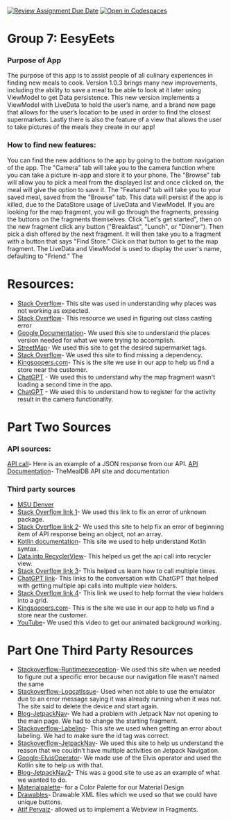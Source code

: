 [![Review Assignment Due Date](https://classroom.github.com/assets/deadline-readme-button-24ddc0f5d75046c5622901739e7c5dd533143b0c8e959d652212380cedb1ea36.svg)](https://classroom.github.com/a/U8kcykWd)
[![Open in Codespaces](https://classroom.github.com/assets/launch-codespace-7f7980b617ed060a017424585567c406b6ee15c891e84e1186181d67ecf80aa0.svg)](https://classroom.github.com/open-in-codespaces?assignment_repo_id=11499447)

# Group 7: EesyEets
### Purpose of App
The purpose of this app is to assist people of all culinary experiences in finding new meals to cook. 
Version 1.0.3 brings many new improvements, including the ability to save a meal to be able to look at it later using ViewModel to get Data persistence. 
This new version implements a ViewModel with LiveData to hold the user’s name, and a brand new page that allows for the user’s location to be used in order to find the closest supermarkets.
Lastly there is also the feature of a view that allows the user to take pictures of the meals they create in our app!

### How to find new features:
You can find the new additions to the app by going to the bottom navigation of the app. 
The "Camera" tab will take you to the camera function where you can take a picture in-app and store it to your phone.
The "Browse" tab will allow you to pick a meal from the displayed list and once clicked on, the meal will give the option to save it. 
The "Featured" tab will take you to your saved meal, saved from the "Browse" tab. 
This data will persist if the app is killed, due to the DataStore usage of LiveData and ViewModel.
If you are looking for the map fragment, you will go through the fragments, pressing the buttons on the fragments themselves.
Click "Let's get started", then on the new fragment click any button ("Breakfast", "Lunch", or "Dinner"). 
Then pick a dish offered by the next fragment. It will then take you to a fragment with a button that says "Find Store." 
Click on that button to get to the map fragment. 
The LiveData and ViewModel is used to display the user's name, defaulting to "Friend." The 





# Resources:
* [Stack Overflow](https://stackoverflow.com/questions/54484585/googles-new-places-library-implementation-com-google-android-libraries-place)- This site was used in understanding why places was not working as expected. 
* [Stack Overflow](https://stackoverflow.com/questions/23546303/android-app-application-cannot-be-cast-to-android-app-activity)- This resource we used in figuring out class casting error
* [Google Documentation](https://developers.google.com/maps/documentation/places/android-sdk/client-migration#install_the_client_library)- We used this site to understand the places version needed for what we were trying to accomplish.
* [StreetMap](https://wiki.openstreetmap.org/wiki/Tag:shop%3Dsupermarket)- We used this site to get the desired supermarket tags.
* [Stack Overflow](https://stackoverflow.com/questions/38068786/places-class-is-removed-from-android-play-services-9-2-0/38075730#38075730)- We used this site to find missing a dependency.
* [Kingsoopers.com](https://www.kingsoopers.com/stores/search)- This is the site we use in our app to help us find a store near the customer.
* [ChatGPT](https://chat.openai.com/c/e14213d9-37bd-4896-be1f-c4a0a95fb024) - We used this to understand why the map fragment wasn't loading a second time in the app.
* [ChatGPT](https://chat.openai.com/c/622ec95a-b5b8-4b55-a767-c99b7ea18474) - We used this to understand how to register for the activity result in the camera functionality.

# Part Two Sources
### API sources:
[API call](https://www.themealdb.com/api/json/v1/1/random.php)- Here is an example of a JSON response from our API.
[API Documentation](https://www.themealdb.com/api.php)- TheMealDB API site and documentation
### Third party sources
* [MSU Denver](https://msudenver.instructure.com/courses/82419/discussion_topics/1010646)
* [Stack Overflow link 1](https://stackoverflow.com/questions/56639529/duplicate-class-com-google-common-util-concurrent-listenablefuture-found-in-modu)- We used this link to fix an error of unknown package.
* [Stack Overflow link 2](https://stackoverflow.com/questions/62837201/retrofit-error-expected-begin-array-but-was-begin-object-at-path)- We used this site to help fix an error of beginning item of API response being an object, not an array.
* [Kotlin documentation](https://kotlinlang.org/docs/collection-write.html)- This site we used to help understand Kotlin syntax.
* [Data into RecyclerView](https://appdevassist.com/android/android-load-data-in-recyclerview-from-api)- This helped us get the api call into recycler view.
* [Stack Overflow link 3](https://stackoverflow.com/questions/35093884/retrofit-illegalstateexception-already-executed)- This helped us learn how to call multiple times.
* [ChatGPT link](https://chat.openai.com/share/ea9cc22b-a9ea-4ccc-9582-7c6d9037679c)- This links to the conversation with ChatGPT that helped with getting multiple api calls into multiple view holders.
* [Stack Overflow link 4](https://stackoverflow.com/questions/53036425/how-to-set-two-columns-recyclerview)- This link we used to help format the view holders into a grid.
* [Kingsoopers.com](https://www.kingsoopers.com/stores/search)- This is the site we use in our app to help us find a store near the customer.
* [YouTube](https://www.youtube.com/watch?v=4lEnLTqsnaw&pp=ygUbYW5pdG1hdGUgYW5kcmlvZCBiYWNrZ3JvdW5k)- We used this video to get our animated background working.

# Part One Third Party Resources
* [Stackoverflow-Runtimeexeception](https://stackoverflow.com/questions/43342068/java-lang-runtimeexception-unable-to-start-activity-componentinfo-mainactivity)- We used this site when we needed to figure out a specific error because our navigation file wasn't named the same
* [Stackoverflow-LogcatIssue](https://stackoverflow.com/questions/48005090/android-studio-logcat-no-connected-devices)- Used when not able to use the emulator due to an error message saying it was already running when it was not. The site said to delete the device and start again.
* [Blog-JetpackNav](https://blog.devgenius.io/bottom-navigation-made-simple-using-jetpack-navigation-component-efcdbfc913be)- We had a problem with Jetpack Nav not opening to the main page. We had to change the starting fragment.
* [Stackoverflow-Labeling](https://stackoverflow.com/questions/37112967/android-cannot-resolve-symbol-id-mylabel)- This site we used when getting an error about labeling. We had to make sure the id tag was correct.
* [Stackoverflow-JetpackNav](https://stackoverflow.com/questions/37112967/android-cannot-resolve-symbol-id-mylabel)- We used this site to help us understand the reason that we couldn't have multiple activities on Jetpack Navigation.
* [Google-ElvisOperator](https://www.google.com/search?q=elvis+operator+kotlin&rlz=1C1SQJL_enUS1048US1048&oq=elvis+operator&aqs=chrome.1.69i57j0i512l9.4451j0j7&sourceid=chrome&ie=UTF-8)- We made use of the Elvis operator and used the Kotlin site to help us with that.
* [Blog-JetpackNav2](https://blog.devgenius.io/bottom-navigation-made-simple-using-jetpack-navigation-component-efcdbfc913be)- This was a good site to use as an example of what we wanted to do.
* [Materialpalette](https://www.materialpalette.com/)- for a Color Palette for our Material Design
* [Drawables](https://pictogrammers.com/library/mdi/)- Drawable XML files which we used so that we could have unique buttons.
* [Atif Pervaiz](https://www.youtube.com/watch?v=6ms2TFwA8nU)- allowed us to implement a Webview in Fragments. 
